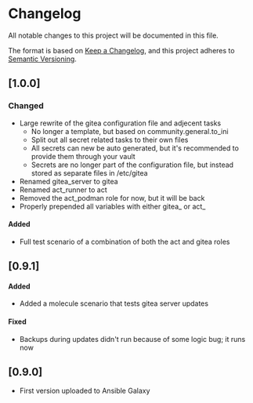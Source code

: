 # Changelog

All notable changes to this project will be documented in this file.

The format is based on [Keep a Changelog](https://keepachangelog.com/en/1.1.0/),
and this project adheres to [Semantic Versioning](https://semver.org/spec/v2.0.0.html).

## [1.0.0]

### Changed

- Large rewrite of the gitea configuration file and adjecent tasks
  - No longer a template, but based on community.general.to_ini
  - Split out all secret related tasks to their own files
  - All secrets can new be auto generated, but it's recommended to provide them through
    your vault
  - Secrets are no longer part of the configuration file, but instead stored as separate
    files in /etc/gitea
- Renamed gitea_server to gitea
- Renamed act_runner to act
- Removed the act_podman role for now, but it will be back
- Properly prepended all variables with either gitea_ or act_

#### Added

- Full test scenario of a combination of both the act and gitea roles

## [0.9.1]

#### Added

- Added a molecule scenario that tests gitea server updates

#### Fixed

- Backups during updates didn't run because of some logic bug; it runs now

## [0.9.0]

- First version uploaded to Ansible Galaxy
